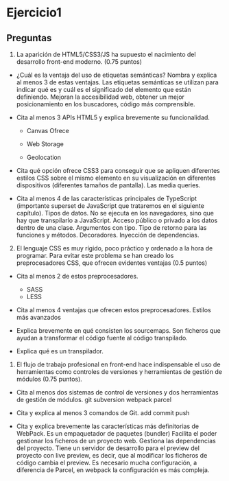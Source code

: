 # Ejercicio1
## Preguntas

1. La aparición de HTML5/CSS3/JS ha supuesto el nacimiento del desarrollo front-end moderno. (0.75 puntos) 
* ¿Cuál es la ventaja del uso de etiquetas semánticas? Nombra y explica al menos 3 de estas ventajas.
  Las etiquetas semánticas se utilizan para indicar qué es y cuál es el significado del elemento que están definiendo.
  Mejoran la accesibilidad web, obtener un mejor posicionamiento en los buscadores, código más comprensible.

* Cita al menos 3 APIs HTML5 y explica brevemente su funcionalidad.
  - Canvas
  Ofrece
  - Web Storage
  
  - Geolocation
  
* Cita qué opción ofrece CSS3 para conseguir que se apliquen diferentes estilos CSS sobre el mismo elemento en su visualización en diferentes dispositivos (diferentes tamaños de pantalla). 
  Las media queries.

* Cita al menos 4 de las características principales de TypeScript (importante superset de JavaScript que trataremos en el siguiente capítulo).
  Tipos de datos.
  No se ejecuta en los navegadores, sino que hay que transpilarlo a JavaScript.
  Acceso público o privado a los datos dentro de una clase.
  Argumentos con tipo.
  Tipo de retorno para las funciones y métodos.
  Decoradores.
  Inyección de dependencias.


2. El lenguaje CSS es muy rígido, poco práctico y ordenado a la hora de programar. Para evitar este problema se han creado los preprocesadores CSS, que ofrecen evidentes ventajas (0.5 puntos) 
* Cita al menos 2 de estos preprocesadores. 
    - SASS
    - LESS
  
* Cita al menos 4 ventajas que ofrecen estos preprocesadores. 
  Estilos más avanzados
  

  
* Explica brevemente en qué consisten los sourcemaps. 
  Son ficheros que ayudan a transformar el código fuente al código transpilado.
* Explica qué es un transpilador.

1. El flujo de trabajo profesional en front-end hace indispensable el uso de herramientas como controles de versiones y herramientas de gestión de módulos (0.75 puntos).
* Cita al menos dos sistemas de control de versiones y dos herramientas de gestión de módulos.
  git
  subversion
  webpack
  parcel

* Cita y explica al menos 3 comandos de Git. 
  add
  commit
  push

  
* Cita y explica brevemente las características más definitorias de WebPack.
  Es un empaquetador de paquetes (bundler)
  Facilita el poder gestionar los ficheros de un proyecto web.
  Gestiona las dependencias del proyecto.
  Tiene un servidor de desarrollo para el preview del proyecto con live preview, es decir, que al modificar los ficheros de código cambia el preview.
  Es necesario mucha configuración, a diferencia de Parcel, en webpack la configuración es más compleja.

  
